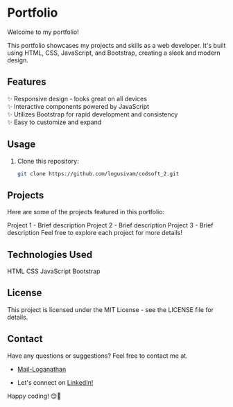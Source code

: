 # Portfolio

Welcome to my portfolio!

This portfolio showcases my projects and skills as a web developer. It's built using HTML, CSS, JavaScript, and Bootstrap, creating a sleek and modern design.

## Features

✨ Responsive design - looks great on all devices  
✨ Interactive components powered by JavaScript  
✨ Utilizes Bootstrap for rapid development and consistency  
✨ Easy to customize and expand  


## Usage

1. Clone this repository:
   ```bash
   git clone https://github.com/logusivam/codsoft_2.git

## Projects
Here are some of the projects featured in this portfolio:

Project 1 - Brief description
Project 2 - Brief description
Project 3 - Brief description
Feel free to explore each project for more details!

## Technologies Used
HTML
CSS
JavaScript
Bootstrap

## License
This project is licensed under the MIT License - see the LICENSE file for details.

## Contact
Have any questions or suggestions? Feel free to contact me at.
 - [Mail-Loganathan](logusivam26@gmail.com)

 - Let's connect on [LinkedIn!](https://www.linkedin.com/in/loganathan26/)

Happy coding! 😊🚀

